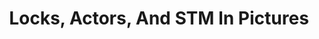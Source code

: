 ---
title: Locks, Actors, And STM In Pictures
url: http://adit.io/posts/2013-05-15-Locks,-Actors,-And-STM-In-Pictures.html
authors:
- Aditya Bhargava
type: article
tags:
- concurrency
doHaskell-type: blog post
dohaskell-year: 2013
---
